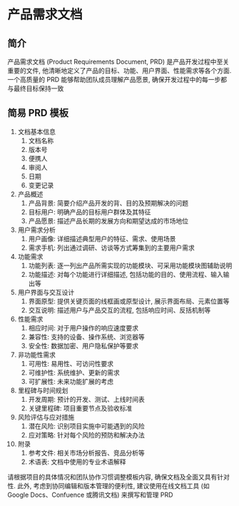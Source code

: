 # 产品需求文档

## 简介

产品需求文档 (Product Requirements Document, PRD) 是产品开发过程中至关重要的文件, 他清晰地定义了产品的目标、功能、用户界面、性能需求等各个方面. 一个高质量的 PRD 能够帮助团队成员理解产品愿景, 确保开发过程中的每一步都与最终目标保持一致

## 简易 PRD 模板

1. 文档基本信息
   1. 文档名称
   2. 版本号
   3. 便携人
   4. 审阅人
   5. 日期
   6. 变更记录
2. 产品概述
   1. 产品背景: 简要介绍产品开发的背、目的及预期解决的问题
   2. 目标用户: 明确产品的目标用户群体及其特征
   3. 产品愿景: 描述产品长期的发展方向和期望达成的市场地位
3. 用户需求分析
   1. 用户画像: 详细描述典型用户的特征、需求、使用场景
   2. 需求手机: 列出通过调研、访谈等方式筹集到的主要用户需求
4. 功能需求
   1. 功能列表: 逐一列出产品所需实现的功能模块、可采用功能模块图辅助说明
   2. 功能描述: 对每个功能进行详细描述, 包括功能的目的、使用流程、输入输出等
5. 用户界面与交互设计
   1. 界面原型: 提供关键页面的线框画或原型设计, 展示界面布局、元素位置等
   2. 交互说明: 描述用户与产品交互的流程, 包括响应时间、反括机制等
6. 性能需求
   1. 相应时间: 对于用户操作的响应速度要求
   2. 兼容性: 支持的设备、操作系统、浏览器等
   3. 安全性: 数据加密、用户隐私保护等要求
7. 非功能性需求
   1. 可用性: 易用性、可访问性要求
   2. 可维护性: 系统维护、更新的需求
   3. 可扩展性: 未来功能扩展的考虑
8. 里程碑与时间规划
   1. 开发周期: 预计的开发、测试、上线时间表
   2. 关键里程碑: 项目重要节点及验收标准
9. 风险评估与应对措施
   1. 潜在风险: 识别项目实施中可能遇到的风险
   2. 应对策略: 针对每个风险的预防和解决办法
10. 附录
    1. 参考文件: 相关市场分析报告、竞品分析等
    2. 术语表: 文档中使用的专业术语解释

请根据项目的具体情况和团队协作习惯调整模板内容, 确保文档及全面又具有针对性. 此外, 考虑到协同编辑和版本管理的便利性, 建议使用在线文档工具 (如 Google Docs、Confuence 或腾讯文档) 来撰写和管理 PRD
